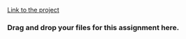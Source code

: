 [Link to the project](https://app.sigmaschool.co/posts/csdp-coding-fundamentals-level-1-practice-project-4-dino-game-intermediate)

### Drag and drop your files for this assignment here. 